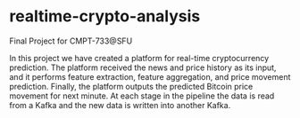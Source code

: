 # realtime-crypto-analysis
Final Project for CMPT-733@SFU

In this project we have created a platform for real-time cryptocurrency prediction. 
The platform received the news and price history as its input, and it performs feature extraction, feature aggregation, 
and price movement prediction. Finally, the platform outputs the predicted Bitcoin price movement for next minute. 
At each stage in the pipeline the data is read from a Kafka and the new data is written into another Kafka. 
